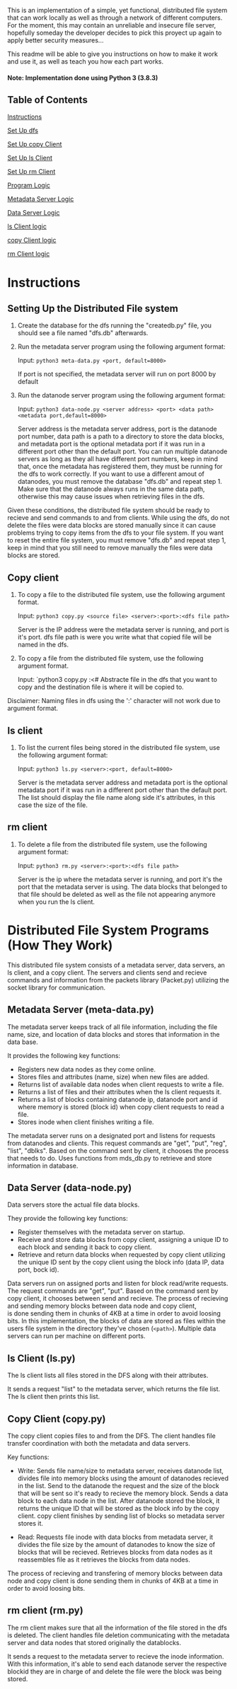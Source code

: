 This is an implementation of a simple, yet functional, distributed file system that can work locally 
as well as through a network of different computers. For the moment, this may contain an unreliable and 
insecure file server, hopefully someday the developer decides to pick this proyect up again to apply 
better security measures... 

This readme will be able to give you instructions on how to make it work and use it, as well as teach 
you how each part works.

#### Note:  Implementation done using Python 3 (3.8.3)

## Table of Contents
[Instructions](#instructions)

[   Set Up dfs](#setting-up-the-distributed-file-system)

[   Set Up copy Client](#copy-client)

[   Set Up ls Client](#ls-client)

[   Set Up rm Client](#copy-client)

[Program Logic](#distributed-file-system-programs-how-they-work)

[   Metadata Server Logic](#metadata-server-meta-datapy)

[   Data Server Logic](#data-server-data-nodepy)

[   ls Client logic](#ls-client-lspy)

[   copy Client logic](#copy-client-copypy)

[   rm Client logic](#rm-client-rmpy)


# Instructions 

## Setting Up the Distributed File system

1.  Create the database for the dfs running the "createdb.py" file, you should see a file named 
    "dfs.db" afterwards.


2.  Run the metadata server program using the following argument format:

    Input:  `python3 meta-data.py <port, default=8000>`

    If port is not specified, the metadata server will run on port 8000 by default


3.  Run the datanode server program using the following argument format:

    Input:  `python3 data-node.py <server address> <port> <data path> <metadata port,default=8000>`

    Server address is the metadata server address, port is the datanode port number, 
    data path is a path to a directory to store the data blocks, and metadata port is 
    the optional metadata port if it was run in a different port other than the default port.
    You can run multiple datanode servers as long as they all have different port numbers,
    keep in mind that, once the metadata has registered them, they must be running 
    for the dfs to work correctly. If you want to use a different amout of datanodes, you must
    remove the database "dfs.db" and repeat step 1. Make sure that the datanode always runs in the 
    same data path, otherwise this may cause issues when retrieving files in the dfs.

Given these conditions, the distributed file system should be ready to recieve and send commands to
and from clients. While using the dfs, do not delete the files were data blocks are stored manually since it can cause 
problems trying to copy items from the dfs to your file system. If you want to reset the entire file system, 
you must remove "dfs.db" and repeat step 1, keep in mind that you still need to remove manually the files were 
data blocks are stored. 


## Copy client

1.  To copy a file to the distributed file system, use the following argument format.

    Input:  `python3 copy.py <source file> <server>:<port>:<dfs file path>`

    Server is the IP address were the metadata server is running, and port is it's port.
    dfs file path is were you write what that copied file will be named in the dfs.


2.  To copy a file from the distributed file system, use the following argument format.

    Input:  `python3 copy.py <server>:<# Abstracte file in the dfs that you want to copy and the destination
    file is where it will be copied to.

Disclaimer: Naming files in dfs using the ':' character will not work due to argument format.

## ls client

1.  To list the current files being stored in the distributed file system, use the following argument format:

    Input: `python3 ls.py <server>:<port, default=8000>`

    Server is the metadata server address and metadata port is the optional metadata 
    port if it was run in a different port other than the default port. The list should display the 
    file name along side it's attributes, in this case the size of the file.

## rm client

1.  To delete a file from the distributed file system, use the following argument format:

    Input: `python3 rm.py <server>:<port>:<dfs file path>`

    Server is the ip where the metadata server is running, and port it's the port that the metadata
    server is using. The data blocks that belonged to that file should be deleted as well as the file 
    not appearing anymore when you run the ls client.

# Distributed File System Programs (How They Work)

This distributed file system consists of  a metadata server, data servers, an ls client, and a copy client.
The servers and clients send and recieve commands and information from the packets library (Packet.py)
utilizing the socket library for communication.

## Metadata Server (meta-data.py)

The metadata server keeps track of all file information, including the file name, size, and location 
of data blocks and stores that information in the data base.

It provides the following key functions:

-   Registers new data nodes as they come online.
-   Stores files and attributes (name, size) when new files are added.
-   Returns list of available data nodes when client requests to write a file.
-   Returns a list of files and their attributes when the ls client requests it.
-   Returns a list of blocks containing datanode ip, datanode port and id where memory is stored (block id)
    when copy client requests to read a file.
-   Stores inode when client finishes writing a file.

The metadata server runs on a designated port and listens for requests from datanodes and clients. 
This request commands are "get", "put", "reg", "list", "dblks". Based on the command sent by client, it chooses the process that needs to do. Uses functions from mds_db.py to retrieve and store information in database. 

## Data Server (data-node.py)

Data servers store the actual file data blocks. 

They provide the following key functions:

-   Register themselves with the metadata server on startup.
-   Receive and store data blocks from copy client, assigning a unique ID to each block and sending
    it back to copy client.
-   Retrieve and return data blocks when requested by copy client utilizing the unique ID sent by the
    copy client using the block info (data IP, data port, bock id).

Data servers run on assigned ports and listen for block read/write requests. 
The request commands are "get", "put". Based on the command sent by copy client, it chooses between 
send and recieve. The process of recieving and sending memory blocks between data node and copy client,  
is done sending them in chunks of 4KB at a time in order to avoid loosing bits. In this implementation, 
the blocks of data are stored as files within the users file system in the directory they've chosen 
(`<path>`). Multiple data servers can run per machine on different ports. 

## ls Client (ls.py)

The ls client lists all files stored in the DFS along with their attributes.

It sends a request "list" to the metadata server, which returns the file list. 
The ls client then prints this list.

## Copy Client (copy.py)

The copy client copies files to and from the DFS. The client handles file transfer coordination 
with both the metadata and data servers.

Key functions:

-   Write: Sends file name/size to metadata server, receives datanode list, divides file into 
    memory blocks using the amount of datanodes recieved in the list. Send 
    to the datanode the request and the size of the block that will be sent so it's ready to recieve 
    the memory block. Sends a data block to each data node in the list. After datanode stored the 
    block, it returns the unique ID that will be stored as the block info by the copy client. copy client
    finishes by sending list of blocks so metadata server stores it.

-   Read: Requests file inode with data blocks from metadata server, it divides the file size by the amount 
    of datanodes to know the size of blocks that will be recieved. Retrieves blocks from data nodes 
    as it reassembles file as it retrieves the blocks from data nodes.

The process of recieving and transfering of memory blocks between data node and copy client is done 
sending them in chunks of 4KB at a time in order to avoid loosing bits.

## rm client (rm.py)

The rm client makes sure that all the information of the file stored in the dfs is deleted. The client handles
file deletion communicating with the metadata server and data nodes that stored originally the datablocks.

It sends a request to the metadata server to recieve the inode information. With this information, it's able to send
each datanode server the respective blockid they are in charge of and delete the file were the block was being stored.
